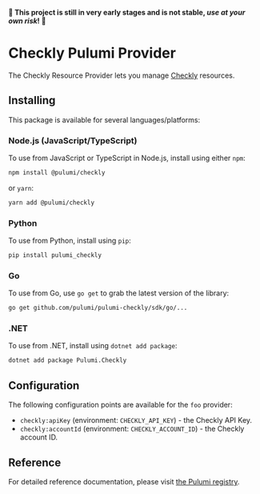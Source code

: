**🚨 This project is still in very early stages and is not stable, _use at your own risk_! 🚨**

# Checkly Pulumi Provider

The Checkly Resource Provider lets you manage [Checkly](https://checklyhq.com) resources.

## Installing

This package is available for several languages/platforms:

### Node.js (JavaScript/TypeScript)

To use from JavaScript or TypeScript in Node.js, install using either `npm`:

```bash
npm install @pulumi/checkly
```

or `yarn`:

```bash
yarn add @pulumi/checkly
```

### Python

To use from Python, install using `pip`:

```bash
pip install pulumi_checkly
```

### Go

To use from Go, use `go get` to grab the latest version of the library:

```bash
go get github.com/pulumi/pulumi-checkly/sdk/go/...
```

### .NET

To use from .NET, install using `dotnet add package`:

```bash
dotnet add package Pulumi.Checkly
```

## Configuration

The following configuration points are available for the `foo` provider:

- `checkly:apiKey` (environment: `CHECKLY_API_KEY`) - the Checkly API Key.
- `checkly:accountId` (environment: `CHECKLY_ACCOUNT_ID`) - the Checkly account ID.

## Reference

For detailed reference documentation, please visit [the Pulumi registry](https://www.pulumi.com/registry/packages/foo/api-docs/).
